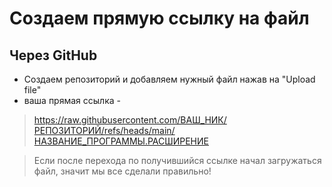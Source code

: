 # Создаем прямую ссылку на файл
## Через GitHub
- Создаем репозиторий и добавляем нужный файл нажав на "Upload file"
- ваша прямая ссылка - 
> https://raw.githubusercontent.com/ВАШ_НИК/РЕПОЗИТОРИЙ/refs/heads/main/НАЗВАНИЕ_ПРОГРАММЫ.РАСШИРЕНИЕ

> Если после перехода по получившийся ссылке начал загружаться файл, значит мы все сделали правильно! 
